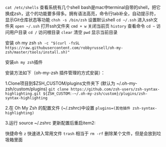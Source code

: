 `cat /etc/shells`
查看系统有几个shell bash是mac中terminal自带的shell，把它换成zsh，这个的功能要多得多。拥有语法高亮，命令行tab补全，自动提示符，显示Git仓库状态等功能 
`chsh -s /bin/zsh` 设置默认shell
`cd ~/.ssh` 进入ssh文件夹
`open ~/.ssh` 打开ssh文件夹
`cmd + w` 关闭当前页
`history` 查看命令
`cd ~`  访问用户目录
`cd /` 访问根目录
`clear` 清空
`pwd` 显示当前目录


安装 oh my zsh
`sh -c "$(curl -fsSL https://raw.githubusercontent.com/robbyrussell/oh-my-zsh/master/tools/install.sh)"`


安装`oh my zsh`插件

安装方法如下（oh-my-zsh 插件管理的方式安装）：

1.Clone项目到$ZSH_CUSTOM/plugins文件夹下 (默认为 ~/.oh-my-zsh/custom/plugins)
`git clone https://github.com/zsh-users/zsh-syntax-highlighting.git ${ZSH_CUSTOM:-~/.oh-my-zsh/custom}/plugins/zsh-syntax-highlighting
`

2.在 Oh My Zsh 的配置文件 (~/.zshrc)中设置
`plugins=(其他插件 zsh-syntax-highlighting)`

3.运行 source ~/.zshrc 更新配置后重启item2:

快捷命令
`z` 快速进入常用文件
`trash` 相当于 `rm -rf` 删除某个文件，但是会放到垃圾箱里面
